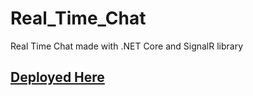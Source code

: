 # Real_Time_Chat
Real Time Chat made with .NET Core and SignalR library

## [Deployed Here](https://signalrchatlisbaldy.azurewebsites.net/)
